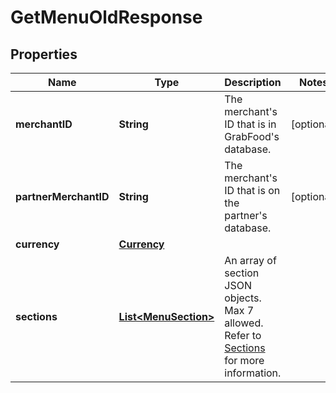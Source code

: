 

# GetMenuOldResponse



## Properties

| Name | Type | Description | Notes |
|------------ | ------------- | ------------- | -------------|
|**merchantID** | **String** | The merchant&#39;s ID that is in GrabFood&#39;s database. |  [optional] |
|**partnerMerchantID** | **String** | The merchant&#39;s ID that is on the partner&#39;s database. |  [optional] |
|**currency** | [**Currency**](Currency.md) |  |  |
|**sections** | [**List&lt;MenuSection&gt;**](MenuSection.md) | An array of section JSON objects. Max 7 allowed. Refer to [Sections](#sections) for more information. |  |



